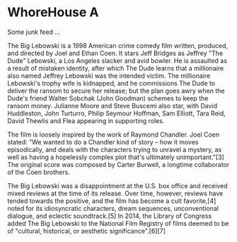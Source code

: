 # WhoreHouse A
Some junk feed ...

The Big Lebowski is a 1998 American crime comedy film written, produced, and directed by Joel and Ethan Coen. It stars Jeff Bridges as Jeffrey "The Dude" Lebowski, a Los Angeles slacker and avid bowler. He is assaulted as a result of mistaken identity, after which The Dude learns that a millionaire also named Jeffrey Lebowski was the intended victim. The millionaire Lebowski's trophy wife is kidnapped, and he commissions The Dude to deliver the ransom to secure her release; but the plan goes awry when the Dude's friend Walter Sobchak (John Goodman) schemes to keep the ransom money. Julianne Moore and Steve Buscemi also star, with David Huddleston, John Turturro, Philip Seymour Hoffman, Sam Elliott, Tara Reid, David Thewlis and Flea appearing in supporting roles.

The film is loosely inspired by the work of Raymond Chandler. Joel Coen stated: "We wanted to do a Chandler kind of story – how it moves episodically, and deals with the characters trying to unravel a mystery, as well as having a hopelessly complex plot that's ultimately unimportant."[3] The original score was composed by Carter Burwell, a longtime collaborator of the Coen brothers.

The Big Lebowski was a disappointment at the U.S. box office and received mixed reviews at the time of its release. Over time, however, reviews have tended towards the positive, and the film has become a cult favorite,[4] noted for its idiosyncratic characters, dream sequences, unconventional dialogue, and eclectic soundtrack.[5] In 2014, the Library of Congress added The Big Lebowski to the National Film Registry of films deemed to be of "cultural, historical, or aesthetic significance".[6][7]


